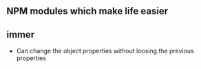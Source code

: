 ## NPM modules which make life easier

## immer
- Can change the object properties without loosing the previous properties

